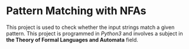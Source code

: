 # Pattern Matching with NFAs
This project is used to check whether the input strings match a given pattern.
This project is programmed in *Python3* and involves a subject in **the Theory of Formal Languages and Automata** field.
